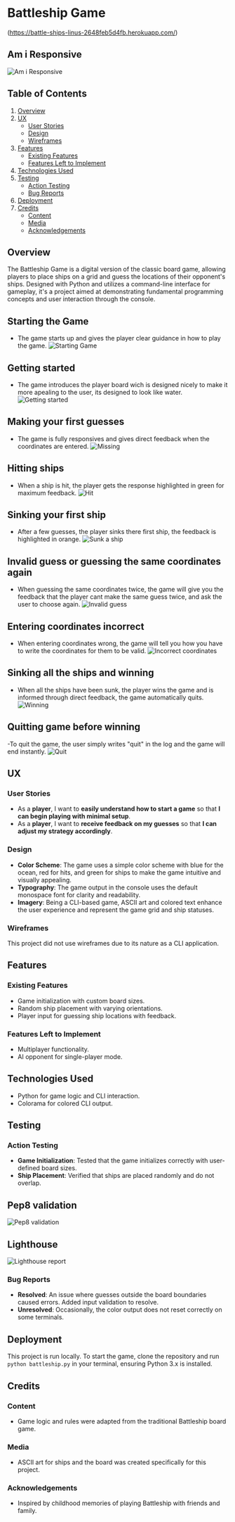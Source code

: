# Battleship Game
(https://battle-ships-linus-2648feb5d4fb.herokuapp.com/)

## Am i Responsive
![Am i Responsive](screenshots/amiresponsive_2.png)

## Table of Contents
1. [Overview](#overview)
2. [UX](#ux)
   - [User Stories](#user-stories)
   - [Design](#design)
   - [Wireframes](#wireframes)
3. [Features](#features)
   - [Existing Features](#existing-features)
   - [Features Left to Implement](#features-left-to-implement)
4. [Technologies Used](#technologies-used)
5. [Testing](#testing)
   - [Action Testing](#action-testing)
   - [Bug Reports](#bug-reports)
6. [Deployment](#deployment)
7. [Credits](#credits)
   - [Content](#content)
   - [Media](#media)
   - [Acknowledgements](#acknowledgements)

## Overview
The Battleship Game is a digital version of the classic board game, allowing players to place ships on a grid and guess the locations of their opponent's ships. Designed with Python and utilizes a command-line interface for gameplay, it's a project aimed at demonstrating fundamental programming concepts and user interaction through the console.

## Starting the Game
- The game starts up and gives the player clear guidance in how to play the game.
![Starting Game](screenshots/Instructions.png)

## Getting started 
- The game introduces the player board wich is designed nicely to make it more apealing to the user, its designed to look like water.
![Getting started](screenshots/gettingstarted.png)

## Making your first guesses 
- The game is fully responsives and gives direct feedback when the coordinates are entered. 
![Missing](screenshots/miss.png)

## Hitting ships
- When a ship is hit, the player gets the response highlighted in green for maximum feedback.
![Hit](screenshots/hit.png)

## Sinking your first ship
- After a few guesses, the player sinks there first ship, the feedback is highlighted in orange.
![Sunk a ship](screenshots/sunk_a:ship.png)

## Invalid guess or guessing the same coordinates again
- When guessing the same coordinates twice, the game will give you the feedback that the player cant make the same guess twice, and ask the user to choose again.
![Invalid guess](screenshots/invalid_guess.png)

## Entering coordinates incorrect 
- When entering coordinates wrong, the game will tell you how you have to write the coordinates for them to be valid. 
![Incorrect coordinates](screenshots/enteringinfowrong.png)

## Sinking all the ships and winning
- When all the ships have been sunk, the player wins the game and is informed through direct feedback, the game automatically quits. 
![Winning](screenshots/Winning.png)

## Quitting game before winning
-To quit the game, the user simply writes "quit" in the log and the game will end instantly. 
![Quit](screenshots/quit.png)


## UX
### User Stories
- As a **player**, I want to **easily understand how to start a game** so that **I can begin playing with minimal setup**.
- As a **player**, I want to **receive feedback on my guesses** so that **I can adjust my strategy accordingly**.

### Design
- **Color Scheme**: The game uses a simple color scheme with blue for the ocean, red for hits, and green for ships to make the game intuitive and visually appealing.
- **Typography**: The game output in the console uses the default monospace font for clarity and readability.
- **Imagery**: Being a CLI-based game, ASCII art and colored text enhance the user experience and represent the game grid and ship statuses.

### Wireframes
This project did not use wireframes due to its nature as a CLI application.

## Features
### Existing Features
- Game initialization with custom board sizes.
- Random ship placement with varying orientations.
- Player input for guessing ship locations with feedback.

### Features Left to Implement
- Multiplayer functionality.
- AI opponent for single-player mode.

## Technologies Used
- Python for game logic and CLI interaction.
- Colorama for colored CLI output.

## Testing
### Action Testing
- **Game Initialization**: Tested that the game initializes correctly with user-defined board sizes.
- **Ship Placement**: Verified that ships are placed randomly and do not overlap.

## Pep8 validation
![Pep8 validation](screenshots/pep8.png)

## Lighthouse 
![Lighthouse report](screenshots/lighthouserep2.png)

### Bug Reports
- **Resolved**: An issue where guesses outside the board boundaries caused errors. Added input validation to resolve.
- **Unresolved**: Occasionally, the color output does not reset correctly on some terminals.

## Deployment
This project is run locally. To start the game, clone the repository and run `python battleship.py` in your terminal, ensuring Python 3.x is installed.

## Credits
### Content
- Game logic and rules were adapted from the traditional Battleship board game.

### Media
- ASCII art for ships and the board was created specifically for this project.

### Acknowledgements
- Inspired by childhood memories of playing Battleship with friends and family.

 
